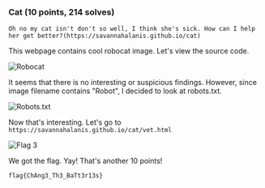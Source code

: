 ### Cat (10 points, 214 solves)

`Oh no my cat isn't don't so well, I think she's sick. How can I help her get better?(https://savannahalanis.github.io/cat)`

This webpage contains cool robocat image. Let's view the source code.

![Robocat](https://s2.loli.net/2023/03/11/9XM6nOC47rKGjVL.png)

It seems that there is no interesting or suspicious findings. However, since image filename contains "Robot", I decided to look at robots.txt.

![Robots.txt](https://s2.loli.net/2023/03/11/emBKaFbM4N5IRJ8.png)

Now that's interesting. Let's go to `https://savannahalanis.github.io/cat/vet.html`

![Flag 3](https://s2.loli.net/2023/03/11/Sgqsu4ZNyIjAlp2.png)

We got the flag. Yay! That's another 10 points!

	flag{ChAng3_Th3_BaTt3r13s}